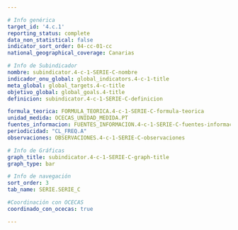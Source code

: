 ```yaml
---

# Info genérica
target_id: '4.c.1'
reporting_status: complete
data_non_statistical: false
indicator_sort_order: 04-cc-01-cc
national_geographical_coverage: Canarias

# Info de Subindicador
nombre: subindicator.4-c-1-SERIE-C-nombre
indicador_onu_global: global_indicators.4-c-1-title
meta_global: global_targets.4-c-title
objetivo_global: global_goals.4-title
definicion: subindicator.4-c-1-SERIE-C-definicion

formula_teorica: FORMULA_TEORICA.4-c-1-SERIE-C-formula-teorica
unidad_medida: OCECAS_UNIDAD_MEDIDA.PT
fuentes_informacion: FUENTES_INFORMACION.4-c-1-SERIE-C-fuentes-informacion
periodicidad: "CL_FREQ.A"
observaciones: OBSERVACIONES.4-c-1-SERIE-C-observaciones

# Info de Gráficas
graph_title: subindicator.4-c-1-SERIE-C-graph-title
graph_type: bar

# Info de navegación
sort_order: 3
tab_name: SERIE.SERIE_C

#Coordinación con OCECAS
coordinado_con_ocecas: true

---
```

